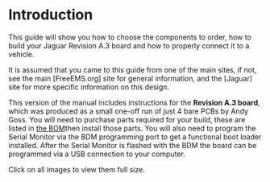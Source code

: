 # Introduction

This guide will show you how to choose the components to order, how to build your Jaguar Revision A.3 board and how to properly connect it to a vehicle.

It is assumed that you came to this guide from one of the main sites, if not, see the main [FreeEMS.org] site for general information, and the [Jaguar] site for more specific information on this design.

This version of the manual includes instructions for the **Revision A.3 board**, which was produced as a small one-off run of just 4 bare PCBs by Andy Goss. You will need to purchase parts required for your build, these are listed in [the BOM](#using_bom)then install those parts. You will also need to program the Serial Monitor via the BDM programming port to get a functional boot loader installed. After the Serial Monitor is flashed with the BDM the board can be programmed via a USB connection to your computer.

Click on all images to view them full size.
